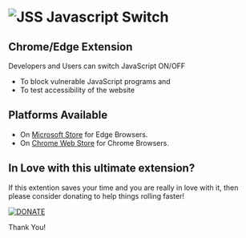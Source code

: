 # ![JSS]("https://raw.githubusercontent.com/manikandan-ramar/javascript-switch/master/icons/icon128.png") Javascript Switch

## Chrome/Edge Extension

Developers and Users can switch JavaScript ON/OFF
- To block vulnerable JavaScript programs and
- To test accessibility of the website

## Platforms Available
- On [Microsoft Store][ms-store-link] for Edge Browsers.
- On [Chrome Web Store][chrome-store-link] for Chrome Browsers.

## In Love with this ultimate extension?
If this extention saves your time and you are really in love with it, then please consider donating to help things rolling faster!

<a href="https://www.paypal.me/ManikandanRamar1" ><img src="https://raw.githubusercontent.com/manikandan-ramar/javascript-switch/master/images/donate.jpg" alt="DONATE" /></a>

[ms-store-link]:https://microsoftedge.microsoft.com/addons/
[chrome-store-link]:https://chrome.google.com/webstore/

Thank You!